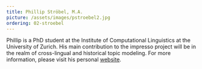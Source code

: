 ```yaml
---
title: Phillip Ströbel, M.A.
picture: /assets/images/pstroebel2.jpg
ordering: 02-stroebel
---
```


Phillip is a PhD student at the Institute of Computational Linguistics at the University of Zurich. His main contribution to the impresso project will be in the realm of cross-lingual and historical topic modeling. For more information, please visit his personal [website](http://www.cl.uzh.ch/de/people/team/Computerlinguistikteam/pstroebel.html).
